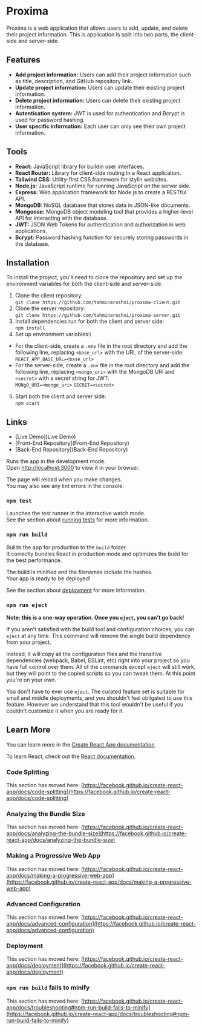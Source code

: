 # Proxima

Proxima is a web application that allows users to add, update, and delete their project information. This is application is split into two parts, the client-side and server-side.

## Features

 * **Add project information:** Users can add their project information such as title, description, and GitHub repository link. 
 * **Update project information:** Users can update their existing project information. 
 * **Delete project information:** Users can delete their existing project information. 
 * **Autentication system:** JWT is used for authentication and Bcrypt is used for password hashing. 
 * **User specific information:** Each user can only see their own project information. 

## Tools

 * **React:** JavaScript library for buildin user interfaces.
 * **React Router:** Library for client-side routing in a React application.
 * **Tailwind CSS:** Utility-first CSS framework for stylin websites.
 * **Node.js:** JavaScript runtime for running JavaScript on the server side.
 * **Express:** Web application framework for Node.js to create a RESTful API.
 * **MongoDB:** NoSQL database that stores data in JSON-like documents.
 * **Mongoose:** MongoDB object modeling tool that provides a higher-level API for interacting with the database.
 * **JWT:** JSON Web Tokens for authentication and authorization in web applications.
 * **Bcrypt:** Password hashing function for securely storing passwords in the database.
 
## Installation
 
To install the project, you'll need to clone the repository and set up the environment variables for both the client-side and server-side.
 1. Clone the client repository:\
    `git clone https://github.com/tahminaroshni/proxima-client.git`
 2. Clone the server repository:\
    `git clone https://github.com/tahminaroshni/proxima-server.git`
 3. Install dependencies run for both the client and server side:\
    `npm install`
 4. Set up environment variables:\
   * For the client-side, create a `.env` file in the root directory and add the following line, replacing `<base_url>` with the URL of the server-side:\
     `REACT_APP_BASE_URL=<base_url>`
   * For the server-side, create a `.env` file in the root directory and add the following line, replacing `<mongo_uri>` with the MongoDB URI and `<secret>` with a secret string for JWT:\
     `MONgO_URI=<mongo_uri>`
     `SECRET=<secret>`
 5. Start both the client and server side:\
     `npm start`
     
 ## Links
 
 * [Live Demo](Live Demo)
 * [Front-End Repository](Front-End Repository)
 * [Back-End Repository](Back-End Repository)

Runs the app in the development mode.\
Open [http://localhost:3000](http://localhost:3000) to view it in your browser.

The page will reload when you make changes.\
You may also see any lint errors in the console.

### `npm test`

Launches the test runner in the interactive watch mode.\
See the section about [running tests](https://facebook.github.io/create-react-app/docs/running-tests) for more information.

### `npm run build`

Builds the app for production to the `build` folder.\
It correctly bundles React in production mode and optimizes the build for the best performance.

The build is minified and the filenames include the hashes.\
Your app is ready to be deployed!

See the section about [deployment](https://facebook.github.io/create-react-app/docs/deployment) for more information.

### `npm run eject`

**Note: this is a one-way operation. Once you `eject`, you can't go back!**

If you aren't satisfied with the build tool and configuration choices, you can `eject` at any time. This command will remove the single build dependency from your project.

Instead, it will copy all the configuration files and the transitive dependencies (webpack, Babel, ESLint, etc) right into your project so you have full control over them. All of the commands except `eject` will still work, but they will point to the copied scripts so you can tweak them. At this point you're on your own.

You don't have to ever use `eject`. The curated feature set is suitable for small and middle deployments, and you shouldn't feel obligated to use this feature. However we understand that this tool wouldn't be useful if you couldn't customize it when you are ready for it.

## Learn More

You can learn more in the [Create React App documentation](https://facebook.github.io/create-react-app/docs/getting-started).

To learn React, check out the [React documentation](https://reactjs.org/).

### Code Splitting

This section has moved here: [https://facebook.github.io/create-react-app/docs/code-splitting](https://facebook.github.io/create-react-app/docs/code-splitting)

### Analyzing the Bundle Size

This section has moved here: [https://facebook.github.io/create-react-app/docs/analyzing-the-bundle-size](https://facebook.github.io/create-react-app/docs/analyzing-the-bundle-size)

### Making a Progressive Web App

This section has moved here: [https://facebook.github.io/create-react-app/docs/making-a-progressive-web-app](https://facebook.github.io/create-react-app/docs/making-a-progressive-web-app)

### Advanced Configuration

This section has moved here: [https://facebook.github.io/create-react-app/docs/advanced-configuration](https://facebook.github.io/create-react-app/docs/advanced-configuration)

### Deployment

This section has moved here: [https://facebook.github.io/create-react-app/docs/deployment](https://facebook.github.io/create-react-app/docs/deployment)

### `npm run build` fails to minify

This section has moved here: [https://facebook.github.io/create-react-app/docs/troubleshooting#npm-run-build-fails-to-minify](https://facebook.github.io/create-react-app/docs/troubleshooting#npm-run-build-fails-to-minify)
